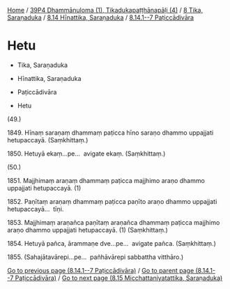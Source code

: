 
[Home](/) / [39P4 Dhammānuloma (1), Tikadukapaṭṭhānapāḷi (4)](../../...md) / [8 Tika, Saraṇaduka](../...md) / [8.14 Hīnattika, Saraṇaduka](...md) / [8.14.1--7 Paṭiccādivāra](../39P4/8/8.14/8.14.1--7.md)

# Hetu

* Tika, Saraṇaduka

* Hīnattika, Saraṇaduka

* Paṭiccādivāra

* Hetu

(49.)

1849\. Hīnaṃ saraṇaṃ dhammaṃ paṭicca hīno saraṇo dhammo uppajjati hetupaccayā. (Saṃkhittaṃ.)

1850\. Hetuyā ekaṃ…pe…  avigate ekaṃ. (Saṃkhittaṃ.)

(50.)

1851\. Majjhimaṃ araṇaṃ dhammaṃ paṭicca majjhimo araṇo dhammo uppajjati hetupaccayā. (1)

1852\. Paṇītaṃ araṇaṃ dhammaṃ paṭicca paṇīto araṇo dhammo uppajjati hetupaccayā…  tīṇi.

1853\. Majjhimaṃ araṇañca paṇītaṃ araṇañca dhammaṃ paṭicca majjhimo araṇo dhammo uppajjati hetupaccayā. (1) (Saṃkhittaṃ.)

1854\. Hetuyā pañca, ārammaṇe dve…pe…  avigate pañca. (Saṃkhittaṃ.)

1855\. (Sahajātavārepi…pe…  pañhāvārepi sabbattha vitthāro.)

[Go to previous page (8.14.1--7 Paṭiccādivāra)](../39P4/8/8.14/8.14.1--7.md) / [Go to parent page (8.14.1--7 Paṭiccādivāra)](../39P4/8/8.14/8.14.1--7.md) / [Go to next page (8.15 Micchattaniyatattika, Saraṇaduka)](../../8.15.md)


